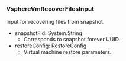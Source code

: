### VsphereVmRecoverFilesInput
Input for recovering files from snapshot.

- snapshotFid: System.String
  - Corresponds to snapshot forever UUID.
- restoreConfig: RestoreConfig
  - Virtual machine restore parameters.
